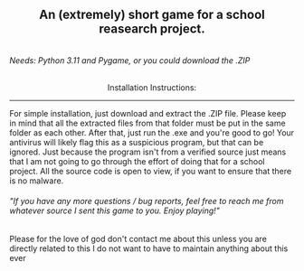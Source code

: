 <div align="center">
<h2>
 An (extremely) short game for a school reasearch project.
</h2>
</div>
</br>


<i>
  Needs: Python 3.11 and Pygame, or you could download the .ZIP</br>
</i>
<br/>

<p>
<div align="center">Installation Instructions:</div><hr>
For simple installation, just download and extract the .ZIP file. Please keep in mind that all the extracted files from that folder must be put in the same folder as each other. After that, just run the .exe and you're good to go!
Your antivirus will likely flag this as a suspicious program, but that can be ignored. Just because the program isn't from a verified source just means that I am not going to go through the effort of doing that for a school project. All the source code is open to view, if you want to ensure that there is no malware. 
</p>

<h6>"If you have any more questions / bug reports, feel free to reach me from whatever source I sent this game to you. Enjoy playing!"</h6>
<h9>Please for the love of god don't contact me about this unless you are directly related to this I do not want to have to maintain anything about this ever</h9>
